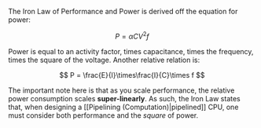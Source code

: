 The Iron Law of Performance and Power is derived off the equation for power:

$$
P=\alpha C V^2 f
$$

Power is equal to an activity factor, times capacitance, times the frequency, times the square of the voltage. Another relative relation is:

$$
P = \frac{E}{I}\times\frac{I}{C}\times f
$$

The important note here is that as you scale performance, the relative power consumption scales **super-linearly**. As such, the Iron Law states that, when designing a [[Pipelining (Computation)|pipelined]] CPU, one must consider both performance and the *square* of power.